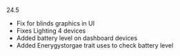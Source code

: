 24.5
- Fix for blinds graphics in UI
- Fixes Lighting 4 devices
- Added battery level on dashboard devices
- Added Enerygystorgae trait uses to check battery level
